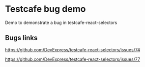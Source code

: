 # Testcafe bug demo

Demo to demonstrate a bug in testcafe-react-selectors

## Bugs links

https://github.com/DevExpress/testcafe-react-selectors/issues/74

https://github.com/DevExpress/testcafe-react-selectors/issues/77
